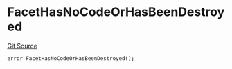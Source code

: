 # FacetHasNoCodeOrHasBeenDestroyed
[Git Source](https://github.com/thrackle-io/aquifi-rules-v1/blob/5c9d84d4763cc8482f9b9d326982059877bc2610/src/protocol/economic/ruleProcessor/RuleProcessorDiamond.sol)


```solidity
error FacetHasNoCodeOrHasBeenDestroyed();
```

